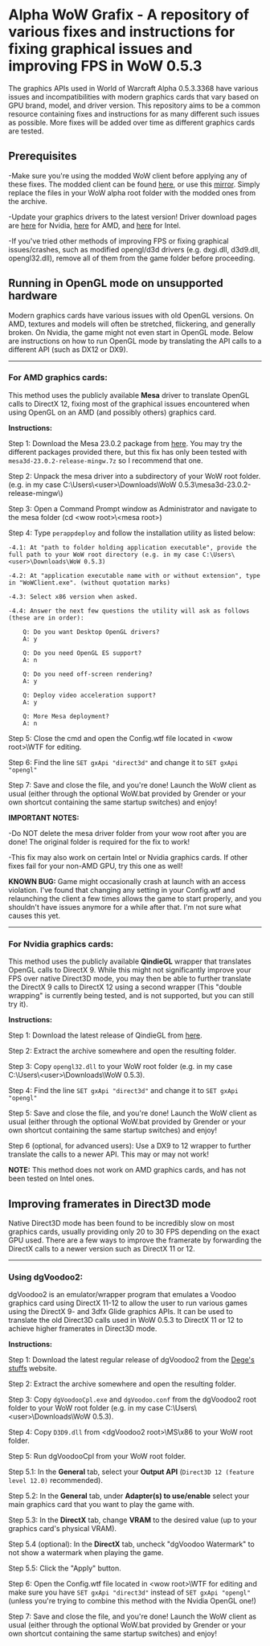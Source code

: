 # Alpha WoW Grafix - A repository of various fixes and instructions for fixing graphical issues and improving FPS in WoW 0.5.3
The graphics APIs used in World of Warcraft Alpha 0.5.3.3368 have various issues and incompatibilities with modern graphics cards that vary based on GPU brand, model, and driver version. This repository aims to be a common resource containing fixes and instructions for as many different such issues as possible. More fixes will be added over time as different graphics cards are tested.

## Prerequisites
-Make sure you're using the modded WoW client before applying any of these fixes. The modded client can be found [here](https://anonfiles.com/fbi9C0M0y9/Mods_zip), or use this [mirror](https://cdn.discordapp.com/attachments/653374433636909077/1089350731909308466/Mods.zip). Simply replace the files in your WoW alpha root folder with the modded ones from the archive.

-Update your graphics drivers to the latest version! Driver download pages are [here](https://www.nvidia.com/download/index.aspx) for Nvidia, [here](https://www.amd.com/en/support) for AMD, and [here](https://www.intel.com/content/www/us/en/download-center/home.html) for Intel.

-If you've tried other methods of improving FPS or fixing graphical issues/crashes, such as modified opengl/d3d drivers (e.g. dxgi.dll, d3d9.dll, opengl32.dll), remove all of them from the game folder before proceeding.

##  Running in OpenGL mode on unsupported hardware
Modern graphics cards have various issues with old OpenGL versions. On AMD, textures and models will often be stretched, flickering, and generally broken. On Nvidia, the game might not even start in OpenGL mode. Below are instructions on how to run OpenGL mode by translating the API calls to a different API (such as DX12 or DX9).
***
### For AMD graphics cards:
This method uses the publicly available <b>Mesa</b> driver to translate OpenGL calls to DirectX 12, fixing most of the graphical issues encountered when using OpenGL on an AMD (and possibly others) graphics card.

<b>Instructions:</b>

Step 1: Download the Mesa 23.0.2 package from [here](https://github.com/pal1000/mesa-dist-win/releases/tag/23.0.2). You may try the different packages provided there, but this fix has only been tested with `mesa3d-23.0.2-release-mingw.7z` so I recommend that one.

Step 2: Unpack the mesa driver into a subdirectory of your WoW root folder. (e.g. in my case C:\\Users\\\<user>\\Downloads\\WoW 0.5.3\\mesa3d-23.0.2-release-mingw\\)

Step 3: Open a Command Prompt window as Administrator and navigate to the mesa folder (cd \<wow root>\\\<mesa root>\)

Step 4: Type `perappdeploy` and follow the installation utility as listed below:
	
    -4.1: At "path to folder holding application executable", provide the full path to your WoW root directory (e.g. in my case C:\Users\<user>\Downloads\WoW 0.5.3)

    -4.2: At "application executable name with or without extension", type in "WoWClient.exe". (without quotation marks)

    -4.3: Select x86 version when asked. 

    -4.4: Answer the next few questions the utility will ask as follows (these are in order):
	
	    Q: Do you want Desktop OpenGL drivers? 
	    A: y
          
	    Q: Do you need OpenGL ES support?      
	    A: n
          
	    Q: Do you need off-screen rendering?
	    A: y
          
	    Q: Deploy video acceleration support?
	    A: y
          
	    Q: More Mesa deployment?
	    A: n

Step 5: Close the cmd and open the Config.wtf file located in \<wow root>\\WTF for editing.

Step 6: Find the line `SET gxApi "direct3d"` and change it to `SET gxApi "opengl"`

Step 7: Save and close the file, and you're done! Launch the WoW client as usual (either through the optional WoW.bat provided by Grender or your own shortcut containing the same startup switches) and enjoy!

<b>IMPORTANT NOTES:</b> 

-Do NOT delete the mesa driver folder from your wow root after you are done! The original folder is required for the fix to work!

-This fix may also work on certain Intel or Nvidia graphics cards. If other fixes fail for your non-AMD GPU, try this one as well!

<b>KNOWN BUG:</b> Game might occasionally crash at launch with an access violation. I've found that changing any setting in your Config.wtf and relaunching the client a few times allows the game to start properly, and you shouldn't have issues anymore for a while after that. I'm not sure what causes this yet.
***
### For Nvidia graphics cards:
This method uses the publicly available <b>QindieGL</b> wrapper that translates OpenGL calls to DirectX 9. While this might not significantly improve your FPS over native Direct3D mode, you may then be able to further translate the DirectX 9 calls to DirectX 12 using a second wrapper (This "double wrapping" is currently being tested, and is not supported, but you can still try it).

<b>Instructions:</b>

Step 1: Download the latest release of QindieGL from [here](https://github.com/crystice-softworks/QindieGL/releases/tag/1.0).

Step 2: Extract the archive somewhere and open the resulting folder.

Step 3: Copy `opengl32.dll` to your WoW root folder (e.g. in my case C:\\Users\\\<user>\\Downloads\\WoW 0.5.3).

Step 4: Find the line `SET gxApi "direct3d"` and change it to `SET gxApi "opengl"`

Step 5: Save and close the file, and you're done! Launch the WoW client as usual (either through the optional WoW.bat provided by Grender or your own shortcut containing the same startup switches) and enjoy!

Step 6 (optional, for advanced users): Use a DX9 to 12 wrapper to further translate the calls to a newer API. This may or may not work!

<b>NOTE:</b> This method does not work on AMD graphics cards, and has not been tested on Intel ones.

## Improving framerates in Direct3D mode 
Native Direct3D mode has been found to be incredibly slow on most graphics cards, usually providing only 20 to 30 FPS depending on the exact GPU used. There are a few ways to improve the framerate by forwarding the DirectX calls to a newer version such as DirectX 11 or 12.
***
### Using dgVoodoo2:
dgVoodoo2 is an emulator/wrapper program that emulates a Voodoo graphics card using DirectX 11-12 to allow the user to run various games using the DirectX 9- and 3dfx Glide graphics APIs. It can be used to translate the old Direct3D calls used in WoW 0.5.3 to DirectX 11 or 12 to achieve higher framerates in Direct3D mode.

<b>Instructions:</b>

Step 1: Download the latest regular release of dgVoodoo2 from the [Dege's stuffs](http://dege.freeweb.hu/dgVoodoo2/dgVoodoo2/) website.

Step 2: Extract the archive somewhere and open the resulting folder.

Step 3: Copy `dgVoodooCpl.exe` and `dgVoodoo.conf` from the dgVoodoo2 root folder to your WoW root folder (e.g. in my case C:\\Users\\\<user>\\Downloads\\WoW 0.5.3).

Step 4: Copy `D3D9.dll` from \<dgVoodoo2 root>\\MS\\x86 to your WoW root folder.

Step 5: Run dgVoodooCpl from your WoW root folder.

Step 5.1: In the <b>General</b> tab, select your <b>Output API</b> (`Direct3D 12 (feature level 12.0)` recommended).

Step 5.2: In the <b>General</b> tab, under <b>Adapter(s) to use/enable</b> select your main graphics card that you want to play the game with.

Step 5.3: In the <b>DirectX</b> tab, change <b>VRAM</b> to the desired value (up to your graphics card's physical VRAM).

Step 5.4 (optional): In the <b>DirectX</b> tab, uncheck "dgVoodoo Watermark" to not show a watermark when playing the game.

Step 5.5: Click the "Apply" button.

Step 6: Open the Config.wtf file located in \<wow root>\\WTF for editing and make sure you have `SET gxApi "direct3d"` instead of `SET gxApi "opengl"` (unless you're trying to combine this method with the Nvidia OpenGL one!)

Step 7: Save and close the file, and you're done! Launch the WoW client as usual (either through the optional WoW.bat provided by Grender or your own shortcut containing the same startup switches) and enjoy!
